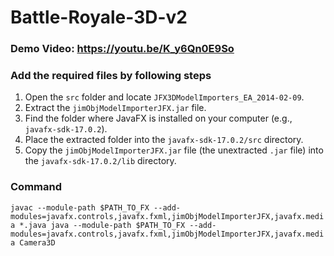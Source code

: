 # Battle-Royale-3D-v2
### Demo Video: https://youtu.be/K_y6Qn0E9So

### Add the required files by following steps
1. Open the `src` folder and locate `JFX3DModelImporters_EA_2014-02-09`.  
2. Extract the `jimObjModelImporterJFX.jar` file.  
3. Find the folder where JavaFX is installed on your computer (e.g., `javafx-sdk-17.0.2`).  
4. Place the extracted folder into the `javafx-sdk-17.0.2/src` directory.  
5. Copy the `jimObjModelImporterJFX.jar` file (the unextracted `.jar` file) into the `javafx-sdk-17.0.2/lib` directory.


### Command
`javac --module-path $PATH_TO_FX --add-modules=javafx.controls,javafx.fxml,jimObjModelImporterJFX,javafx.media *.java
java --module-path $PATH_TO_FX --add-modules=javafx.controls,javafx.fxml,jimObjModelImporterJFX,javafx.media Camera3D`

